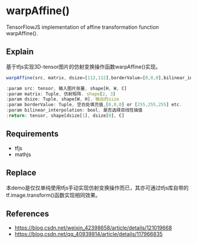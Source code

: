 # warpAffine()
TensorFlowJS implementation of affine transformation function warpAffine().


## Explain
基于tfjs实现3D-tensor图片的仿射变换操作函数warpAffine()实现。

```javascript
warpAffine(src, matrix, dsize=[112,112],borderValue=[0,0,0],bilinear_interpolation=true)

:param src: tensor, 输入图片张量, shape[H, W, C]
:param matrix: Tuple, 仿射矩阵. shape[2, 3]
:param dsize: Tuple, shape[W, H]. 输出的size
:param borderValue: Tuple, 空白处填充值,[0,0,0] or [255,255,255] etc.
:param bilinear_interpolation: bool, 是否选择双线性插值
:return: tensor, shape[dsize[1], dsize[0], C]
```


## Requirements
- tfjs
- mathjs


## Replace
本demo是仅仅单纯使用tfjs手动实现仿射变换操作而已，其亦可通过tfjs库自带的tf.image.transform()函数实现相同效果。


## References
- https://blog.csdn.net/weixin_42398658/article/details/121019668
- https://blog.csdn.net/qq_40939814/article/details/117966835

